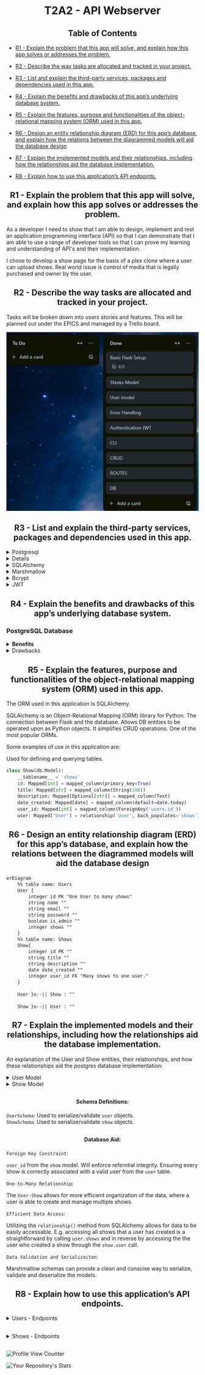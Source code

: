 <h1 style="text-align:center">T2A2 - API Webserver</h1>

<h2 style="text-align:center">Table of Contents</h2>

- [R1 - Explain the problem that this app will solve, and explain how this app solves or addresses the problem.](#R1)


- [R2 - Describe the way tasks are allocated and tracked in your project.](#R2)
- [R3 - List and explain the third-party services, packages and dependencies used in this app.](#R3)
- [R4 - Explain the benefits and drawbacks of this app’s underlying database system.](#R4)
- [R5 - Explain the features, purpose and functionalities of the object-relational mapping system (ORM) used in this app.](#R5)
- [R6 - Design an entity relationship diagram (ERD) for this app’s database, and explain how the relations between the diagrammed models will aid the database design](#R6)
- [R7 - Explain the implemented models and their relationships, including how the relationships aid the database implementation.](#R7)
- [R8 - Explain how to use this application’s API endpoints.](#R8)

## <h2 style="text-align:center" id="R1">R1 - Explain the problem that this app will solve, and explain how this app solves or addresses the problem.</h2>

As a developer I need to show that I am able to design, implement and test an application programming interface (API) so that I can demonstrate that I am able to use a range of developer tools so that I can prove my learning and understanding of API's and their implementation.

I chose to develop a show page for the basis of a plex clone where a user can upload shows. Real world issue is control of media that is legally purchased and owner by the user.


## <h2 style="text-align:center" id="R2">R2 - Describe the way tasks are allocated and tracked in your project.</h2>

Tasks will be broken down into users stories and features. This will be planned out under the EPICS and managed by a Trello board.

![image](./Docs/TrelloComplete.png)

## <h2 style="text-align:center" id="R3">R3 - List and explain the third-party services, packages and dependencies used in this app.</h2>
<details>
<summary>Postgresql</summary>

An open-source relational database. Highly extensible and supportive of advanced data types. 
Robust data integrity/reliability as well as supporting complex queries.
</details>

<details>
<sumamry>Flask</summary>

A lightweight framework for the web using the Python language. 
Small overhead as well as boiler-plate code. 
Some features incude routing, request handling and templates. It is a popular choice used by companies of various sizes accross the industry.
</details>

<details>
<summary>SQLAlchemy</summary>

An Object-Relational Mapping (ORM) library for Python. The connection between Flask and the database. Allows DB entities to be operated upon as Python objects. It simplifies CRUD operations. One of the most popular ORMs.
</details>

<details>
<summary>Marshmallow</summary>
An "ORM/ODM/framework-agnostic library for converting complex datatypes". It enables features like validation upon password lengths.
</details>

<details>
<summary>Bcrypt</summary>
A library for hashing passwords for safe storage. It uses intensive algorithms to increase the difficulty for attempted brute-force attacks.
</details>

<details>
<summary>JWT</summary>
JSON Web Token or JWT an open standard for the faciliation of comms between two entities. 
JWTs ensures secure comms through the use of encription to ensure security.
</details>

## <h2 style="text-align:center" id="R4">R4 - Explain the benefits and drawbacks of this app’s underlying database system.</h2>
<h3 text-align="center">PostgreSQL Database</h3>

<details>
<summary><b>Benefits</b></summary>

<ul>
    <li>Full atomicity, consistency, isolation, and durability (ACID) compliance. Meaning that the database has good data integrity/reliabiltiy.</li>
    <li>Support for complex queries including but not limited to joins, set operations and subqueries.</li>
    <li>It is considered a relational database meaning that it excels in highly structuing and managing data</li>
</ul>

</details>

<details>
<summary>Drawbacks</summary>

<ul>
    <li>Higher vunerability to cyber attacks. e.g. SQL injections</li>
    <li>As a relational database it doesn't have the best support for hierachical data</li>
    <li>Performance overhead requirements when compared to other options this is in part because of its strict ACID compliance</li>
</ul>


</details>


## <h2 style="text-align:center" id="R5">R5 - Explain the features, purpose and functionalities of the object-relational mapping system (ORM) used in this app.</h2>
The ORM used in this application is SQLAlchemy.

SQLAlchemy is an Object-Relational Mapping (ORM) library for Python. The connection between Flask and the database. Allows DB entities to be operated upon as Python objects. It simplifies CRUD operations. One of the most popular ORMs.

Some examples of use in this application are:

Used for defining and querying tables.
```python
class Show(db.Model):
    __tablename__ = 'shows'
    id: Mapped[int] = mapped_column(primary_key=True)
    title: Mapped[str] = mapped_column(String(100))
    description: Mapped[Optional[str]] = mapped_column(Text)
    date_created: Mapped[date] = mapped_column(default=date.today)
    user_id: Mapped[int] = mapped_column(ForeignKey('users.id'))
    user: Mapped['User'] = relationship('User', back_populates='shows')
```


## <h2 style="text-align:center" id="R6">R6 - Design an entity relationship diagram (ERD) for this app’s database, and explain how the relations between the diagrammed models will aid the database design</h2>

```mermaid
erDiagram
    %% table name: Users
    User {
        integer id PK "One User to many shows"
        string name ""
        string email ""
        string password ""
        boolean is_admin ""
        integer shows ""
    }
    %% table name: Shows 
    Show{
        integer id PK ""
        string title ""
        string description ""
        date date_created ""
        integer user_id FK "Many shows to one user."
    }

    User }o--|| Show : ""

    Show }o--|| User : "" 
```


## <h2 style="text-align:center" id="R7">R7 - Explain the implemented models and their relationships, including how the relationships aid the database implementation.</h2>

An explanation of the User and Show entities, their relationships, and how these relationships aid the postgres database implementation:

<details>
<summary>User Model</summary>

## <h4 style="text-align:center">Table:</h4>

```
users
```

## <h4 style="text-align:center">Attributes:</h4>

 `id` : Integer - Primary Key

 `name`: String - Optional

 `email`: String - Unique (Required for all users, used for authentication and user identification)

 `password`: String - Holds hashed password of associated user.

 `is_admin`: Boolean - A flag for whether a user has admin privlidges, default is false.

## <h4 style="text-align:center">Relationships:</h4>

`shows`: Relationship to the show model. This is a one-to-many relationship. A single user can be associated with many shows.

```python
shows: Mapped[List['Show']] = relationship('Show', back_populates='user')
```

</details>

<details>
<summary>Show Model</summary>

## <h4 style="text-align:center">Table:</h4>

```
shows
```

## <h4 style="text-align:center">Attributes:</h4>


 `id` : Integer - Primary Key

 `title`: String 100 Char max.

 `description`: String - Optional

 `date_created`: Date - Stores when the show data was created, default current date.

 `user_id`: Integer - A foreign key that references the ```users``` table ID. This will link the created show to the user who created it.

## <h4 style="text-align:center">Relationships:</h4>

```user```: Relationship to the user model. This is a many to one relationship. Many shows can be associated with one user.

```python
user: Mapped['User'] = relationship('User', back_populates='shows')
```

</details>

## <h4 style="text-align:center">Schema Definitions:</h4>

```UserSchema```: Used to serialize/validate ```user``` objects.<br>
```ShowSchema```: Used to serialize/validate ```show``` objects.

## <h4 style="text-align:center">Database Aid:</h4>

```Foreign Key Constraint```:<br>

```user_id``` from the ```show``` model. Will enforce referntial integrity. Ensuring every show is correctly associated with a valid user from the ```user``` table.

```One-to-Many Relationship```:<br>

The ```User-Show``` allows for more efficient organization of the data, where a user is able to create and manage multiple shows.

```Efficient Data Access```:<br>

Utilizing the ```relationship()``` method from SQLAlchemy allows for data to be easily accessable. E.g. accessing all shows that a user has created is a straightforward by calling ```user.shows``` and in reverse by accessing the the user who created a show through the ```show.user``` call.

```Data Validation and Serializaiton```: <br>

Marshmallow schemas can provide a clean and conscise way to serialize, validate and deserialize the models. 

## <h2 style="text-align:center" id="R8">R8 - Explain how to use this application’s API endpoints.</h2>
<details>
<summary>Users - Endpoints</summary>


| Method    | URL                                        | Description                              | Body Requirements  | Authentication Required |
| --------  | ----------------------------------------   | ---------------------------------------- |--                  |--
| `GET`     | `/users`                                   | Retrieve all users.                      |  `n/a`             |
| `GET`     | `/users/<int:id>`                           | Retrieve user by ID                      |  `n/a`             |
| `POST`    | `/users/login`                             | Login as a user.                         | `{"email":"{text}","password": "text"}` |
| `POST`    | `/users/login`                             | Login as a admin.                        | `{"email":"{text}","password": "text"}` |
| `POST`    | `/users` | Admin Only - Create a new user. |`{"email": "{text}","password": {"text"},"name": "{text}",is_admin":{boolean}`| `{Bearer Token}` |
| `PATCH`   | `/users/<int:id`                           | Admin Only - Update User                 |`{"email":{"text"},"is_admin": {boolean},"name":{text"},"password":"{text}"}`| `{Bearer Token}`  |
| `DELETE`  | `/users/<int:id>`                        | Admin Only - Delete a User by ID         | | `{Bearer Token}` |

</details>

##

<details>
<summary>Shows - Endpoints</summary>


| Method   | URL                                        | Description                              | Body Requirements  | Authentication Required |
| -------- | ----------------------------------------   | ---------------------------------------- |--                  |-- |
| `GET`    | `/shows`                                   | Retrieve all shows.                      |  `n/a`             |
| `GET`   | `/shows/<int:id>`                           | Retrieve show by ID                      |  `n/a`             |
| `POST`   | `/shows`                             | Create a new show.                    | `{"title": "{string}}","description": "{string}` | `{Bearer Token}`
| `PATCH`  | `/shows/<int:id`                           | Admin Only - Update Show by ID              |`{"title":{string},"description":"{string}"`|`{Bearer Token}` |
| `DELETE`   | `/shows/<int:id>`                        | Admin Only - Delete a Show by ID         | | `{Bearer Token}` |

</details>

##

![Profile View Counter](https://komarev.com/ghpvc/?username=SpencerBadger)


![Your Repository's Stats](https://github-readme-stats.vercel.app/api?username=SpencerBadger&show_icons=true)
